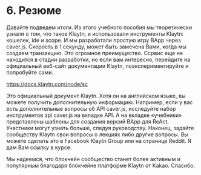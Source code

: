 # 6. Резюме

Давайте подведем итоги. Из этого учебного пособия мы теоретически узнали о том, что такое Klaytn, и использовали инструменты Klaytn: кошелек, ide и scope. И мы разработали простую игру BApp через caver.js. Скорость в 1 секунду, может быть замечена Вами, когда мы создаем транзакцию. Это огромное преимущество. Ссрвис  еще не находится в стадии разработки, но если вам интересно, перейдите на официальный веб-сайт документации Klaytn, поэкспериментируйте и попробуйте сами.

https://docs.klaytn.com/node/sc

Это официальный документ Klaytn. Хотя он на английском языке, вы можете получить дополнительную информацию. Например, если у вас есть дополнительные вопросы об API caver.js, исследуйте набор инструментов api caver.js на вкладке API. А на вкладке «учебники» представлены шаблоны для создания версий BApp для ReAct. Участники могут узнать больше, следуя руководству. Наконец, задайте сообществу Klaytn свои вопросы о лекциях либо другие вопросы. Вы можете сделать это в Facebook Klaytn Group или на странице Reddit. Я дам Вам ссылку в курсе.

Мы надеемся, что блокчейн сообщество станет более активным и популярным благодаря блокчейне платформе Klaytn от Kakao. Спасибо.

